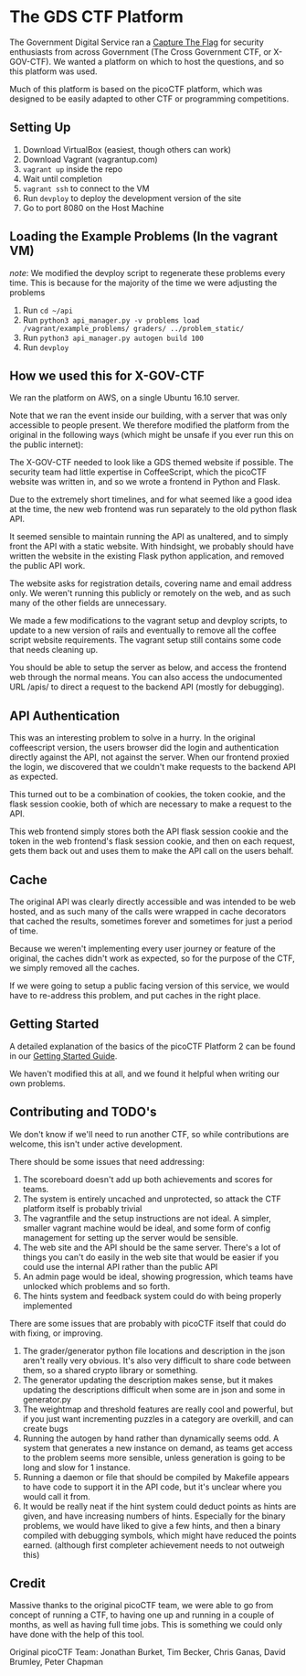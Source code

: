 The GDS CTF Platform
==============

The Government Digital Service ran a [Capture The Flag](https://en.wikipedia.org/wiki/Capture_the_flag#Computer_security) for security enthusiasts from across Government (The Cross Government CTF, or X-GOV-CTF).  We wanted a platform on which to host the questions, and so this platform was used.

Much of this platform is based on the picoCTF platform, which was designed to be easily adapted to other CTF or programming competitions.

Setting Up
------------
1. Download VirtualBox (easiest, though others can work)
2. Download Vagrant (vagrantup.com)
3. `vagrant up` inside the repo
4. Wait until completion
5. `vagrant ssh` to connect to the VM
6. Run `devploy` to deploy the development version of the site
7. Go to port 8080 on the Host Machine

Loading the Example Problems (In the vagrant VM)
------------
*note*: We modified the devploy script to regenerate these problems every time.  This is because for the majority of the time we were adjusting the problems

1. Run `cd ~/api`
2. Run `python3 api_manager.py -v problems load /vagrant/example_problems/ graders/ ../problem_static/`
3. Run `python3 api_manager.py autogen build 100`
4. Run `devploy`

How we used this for X-GOV-CTF
-----------

We ran the platform on AWS, on a single Ubuntu 16.10 server.  

Note that we ran the event inside our building, with a server that was only accessible to people present.  We therefore modified the platform from the original in the following ways (which might be unsafe if you ever run this on the public internet):

The X-GOV-CTF needed to look like a GDS themed website if possible.  The security team had little expertise in CoffeeScript, which the picoCTF website was written in, and so we wrote a frontend in Python and Flask.

Due to the extremely short timelines, and for what seemed like a good idea at the time, the new web frontend was run separately to the old python flask API.

It seemed sensible to maintain running the API as unaltered, and to simply front the API with a static website.  With hindsight, we probably should have written the website in the existing Flask python application, and removed the public API work.

The website asks for registration details, covering name and email address only.  We weren't running this publicly or remotely on the web, and as such many of the other fields are unnecessary.

We made a few modifications to the vagrant setup and devploy scripts, to update to a new version of rails and eventually to remove all the coffee script website requirements.  The vagrant setup still contains some code that needs cleaning up.

You should be able to setup the server as below, and access the frontend web through the normal means.  You can also access the undocumented URL /apis/<path> to direct a request to the backend API (mostly for debugging).

API Authentication
------------------

This was an interesting problem to solve in a hurry.  In the original coffeescript version, the users browser did the login and authentication directly against the API, not against the server.  When our frontend proxied the login, we discovered that we couldn't make requests to the backend API as expected.

This turned out to be a combination of cookies, the token cookie, and the flask session cookie, both of which are necessary to make a request to the API.

This web frontend simply stores both the API flask session cookie and the token in the web frontend's flask session cookie, and then on each request, gets them back out and uses them to make the API call on the users behalf.

Cache
-----

The original API was clearly directly accessible and was intended to be web hosted, and as such many of the calls were wrapped in cache decorators that cached the results, sometimes forever and sometimes for just a period of time.

Because we weren't implementing every user journey or feature of the original, the caches didn't work as expected, so for the purpose of the CTF, we simply removed all the caches.

If we were going to setup a public facing version of this service, we would have to re-address this problem, and put caches in the right place.

Getting Started
---------------

A detailed explanation of the basics of the picoCTF Platform 2 can be found in our [Getting Started Guide](GettingStarted.md).

We haven't modified this at all, and we found it helpful when writing our own problems.

Contributing and TODO's
------------

We don't know if we'll need to run another CTF, so while contributions are welcome, this isn't under active development.

There should be some issues that need addressing:

1. The scoreboard doesn't add up both achievements and scores for teams.
2. The system is entirely uncached and unprotected, so attack the CTF platform itself is probably trivial
3. The vagrantfile and the setup instructions are not ideal.  A simpler, smaller vagrant machine would be ideal, and some form of config management for setting up the server would be sensible.
4. The web site and the API should be the same server.  There's a lot of things you can't do easily in the web site that would be easier if you could use the internal API rather than the public API
5. An admin page would be ideal, showing progression, which teams have unlocked which problems and so forth.
6. The hints system and feedback system could do with being properly implemented

There are some issues that are probably with picoCTF itself that could do with fixing, or improving.

1. The grader/generator python file locations and description in the json aren't really very obvious.  It's also very difficult to share code between them, so a shared crypto library or something.
2. The generator updating the description makes sense, but it makes updating the descriptions difficult when some are in json and some in generator.py
3. The weightmap and threshold features are really cool and powerful, but if you just want incrementing puzzles in a category are overkill, and can create bugs
4. Running the autogen by hand rather than dynamically seems odd.  A system that generates a new instance on demand, as teams get access to the problem seems more sensible, unless generation is going to be long and slow for 1 instance.
5. Running a daemon or file that should be compiled by Makefile appears to have code to support it in the API code, but it's unclear where you would call it from.
6. It would be really neat if the hint system could deduct points as hints are given, and have increasing numbers of hints.  Especially for the binary problems, we would have liked to give a few hints, and then a binary compiled with debugging symbols, which might have reduced the points earned. (although first completer achievement needs to not outweigh this)

Credit
------------

Massive thanks to the original picoCTF team, we were able to go from concept of running a CTF, to having one up and running in a couple of months, as well as having full time jobs.  This is something we could only have done with the help of this tool.

Original picoCTF Team: Jonathan Burket, Tim Becker, Chris Ganas, David Brumley, Peter Chapman

